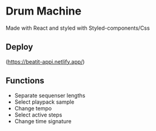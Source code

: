 # Drum Machine

Made with React and styled with Styled-components/Css

## Deploy

(https://beatit-appi.netlify.app/)

## Functions

- Separate sequenser lengths
- Select playpack sample
- Change tempo
- Select active steps
- Change time signature

